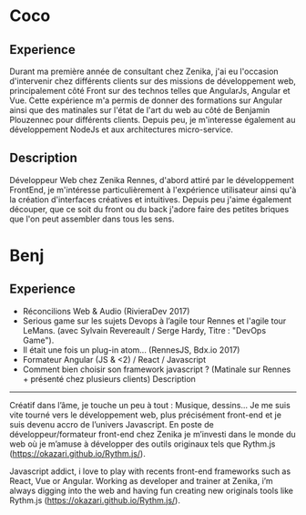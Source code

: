 Coco
====

Experience
----------

Durant ma première année de consultant chez Zenika, j'ai eu l'occasion d'intervenir chez différents clients sur des missions de développement web, principalement côté Front sur des technos telles que AngularJs, Angular et Vue. Cette expérience m'a permis de donner des formations sur Angular ainsi que des matinales sur l'état de l'art du web au côté de Benjamin Plouzennec pour différents clients. Depuis peu, je m'interesse également au développement NodeJs et aux architectures micro-service.

Description
-----------

Développeur Web chez Zenika Rennes, d'abord attiré par le développement FrontEnd, je m'intéresse particulièrement à l'expérience utilisateur ainsi qu'à la création d'interfaces créatives et intuitives. Depuis peu j'aime également découper, que ce soit du front ou du back j'adore faire des petites briques que l'on peut assembler dans tous les sens. 

Benj
====

Experience
----------

 - Réconcilions Web & Audio (RivieraDev 2017)
 - Serious game sur les sujets Devops à l’agile tour Rennes et l'agile tour LeMans. (avec Sylvain Revereault / Serge Hardy, Titre : "DevOps Game"). 
 - Il était une fois un plug-in atom... (RennesJS, Bdx.io 2017)
 - Formateur Angular (JS & <2) / React / Javascript 
 - Comment bien choisir son framework javascript ? (Matinale sur Rennes + présenté chez plusieurs clients)
Description

-----------
Créatif dans l’âme, je touche un peu à tout : Musique, dessins… Je me suis vite tourné vers le développement web, plus précisément front-end et je suis devenu accro de l’univers Javascript. En poste de développeur/formateur front-end chez Zenika je m’investi dans le monde du web où je m’amuse à développer des outils originaux tels que Rythm.js (https://okazari.github.io/Rythm.js/).

Javascript addict, i love to play with recents front-end frameworks such as React, Vue or Angular. Working as developer and trainer at Zenika, i’m always digging into the web and having fun creating new originals tools like Rythm.js (https://okazari.github.io/Rythm.js/).
